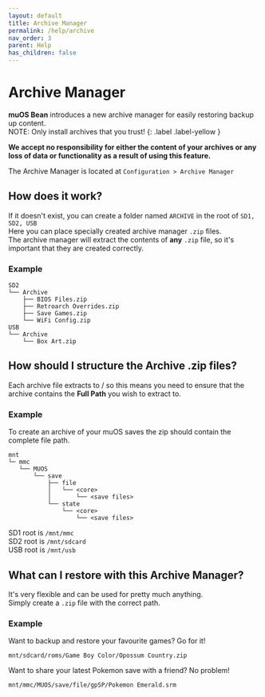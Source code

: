 ```yaml
---
layout: default
title: Archive Manager
permalink: /help/archive
nav_order: 3
parent: Help
has_children: false
---
```


# Archive Manager
**muOS Bean** introduces a new archive manager for easily restoring backup up content.  
NOTE: Only install archives that you trust!
{: .label .label-yellow }

**We accept no responsibility for either the content of your archives or any loss of data or functionality as a result of using this feature.**  

The Archive Manager is located at `Configuration > Archive Manager`

## How does it work?
If it doesn't exist, you can create a folder named `ARCHIVE` in the root of `SD1, SD2, USB`   
Here you can place specially created archive manager `.zip` files.  
The archive manager will extract the contents of **any** `.zip` file, so it's important that they are created correctly.
### Example
```
SD2
└── Archive
    ├── BIOS Files.zip
    ├── Retroarch Overrides.zip
    ├── Save Games.zip
    └── WiFi Config.zip
USB
└── Archive
    └── Box Art.zip
```

## How should I structure the Archive .zip files?
Each archive file extracts to / so this means you need to ensure that the archive contains the **Full Path** you wish to extract to.  
### Example
To create an archive of your muOS saves the zip should contain the complete file path.
```
mnt
└─ mmc
   └── MUOS
       └── save
           ├── file
           │   └── <core>
           │       └── <save files>
           └── state
               └── <core>
                   └── <save files>
```
SD1 root is `/mnt/mmc`   
SD2 root is `/mnt/sdcard`   
USB root is `/mnt/usb`  

## What can I restore with this Archive Manager?
It's very flexible and can be used for pretty much anything.  
Simply create a `.zip` file with the correct path.
### Example
Want to backup and restore your favourite games? Go for it!
```
mnt/sdcard/roms/Game Boy Color/Opossum Country.zip
```
Want to share your latest Pokemon save with a friend? No problem!
```
mnt/mmc/MUOS/save/file/gpSP/Pokemon Emerald.srm
```
